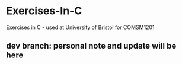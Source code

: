 # Exercises-In-C

Exercises in C - used at University of Bristol for COMSM1201

## dev branch: personal note and update will be here
